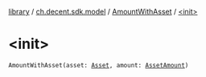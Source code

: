 [library](../../index.md) / [ch.decent.sdk.model](../index.md) / [AmountWithAsset](index.md) / [&lt;init&gt;](./-init-.md)

# &lt;init&gt;

`AmountWithAsset(asset: `[`Asset`](../-asset/index.md)`, amount: `[`AssetAmount`](../-asset-amount/index.md)`)`